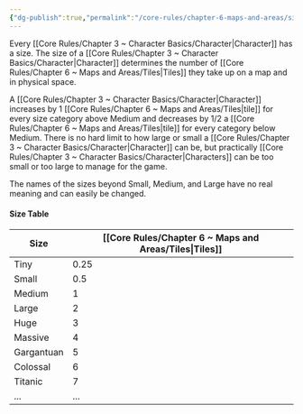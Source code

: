 ```yaml
---
{"dg-publish":true,"permalink":"/core-rules/chapter-6-maps-and-areas/sizes/"}
---
```


Every [[Core Rules/Chapter 3 ~ Character Basics/Character\|Character]] has a size. The size of a [[Core Rules/Chapter 3 ~ Character Basics/Character\|Character]] determines the number of [[Core Rules/Chapter 6 ~ Maps and Areas/Tiles\|Tiles]] they take up on a map and in physical space.

A [[Core Rules/Chapter 3 ~ Character Basics/Character\|Character]] increases by 1 [[Core Rules/Chapter 6 ~ Maps and Areas/Tiles\|tile]] for every size category above Medium and decreases by 1/2 a [[Core Rules/Chapter 6 ~ Maps and Areas/Tiles\|tile]] for every category below Medium. There is no hard limit to how large or small a [[Core Rules/Chapter 3 ~ Character Basics/Character\|Character]] can be, but practically [[Core Rules/Chapter 3 ~ Character Basics/Character\|Characters]] can be too small or too large to manage for the game.

The names of the sizes beyond Small, Medium, and Large have no real meaning and can easily be changed.
#### Size Table
| Size | [[Core Rules/Chapter 6 ~ Maps and Areas/Tiles\|Tiles]] |
| ---- | ---- |
| Tiny | 0.25 |
| Small | 0.5 |
| Medium | 1 |
| Large | 2 |
| Huge | 3 |
| Massive | 4 |
| Gargantuan | 5 |
| Colossal | 6 |
| Titanic | 7 |
| ... | ... |
